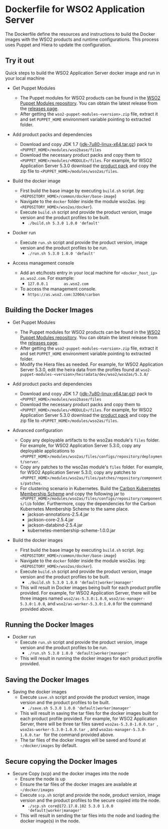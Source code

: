 # Dockerfile for WSO2 Application Server #
The Dockerfile define the resources and instructions to build the Docker images with the WSO2 products and runtime configurations. This process uses Puppet and Hiera to update the configuration.

## Try it out
Quick steps to build the WSO2 Application Server docker image and run in your local machine
  
* Get Puppet Modules
    - The Puppet modules for WSO2 products can be found in the [WSO2 Puppet Modules repository](https://github.com/wso2/puppet-modules). You can obtain the latest release from the [releases page](https://github.com/wso2/puppet-modules/releases). 
    - After getting the `wso2-puppet-modules-<version>.zip` file, extract it and set `PUPPET_HOME` environment variable pointing to extracted folder.

* Add product packs and dependencies
    - Download and copy JDK 1.7 ([jdk-7u80-linux-x64.tar.gz](http://www.oracle.com/technetwork/java/javase/downloads/jdk7-downloads-1880260.html)) pack to `<PUPPET_HOME>/modules/wso2base/files`
    - Download the necessary product packs and copy them to `<PUPPET_HOME>/modules/<MODULE>/files`. For example, for WSO2 Application Server 5.3.0 download the [product pack](http://wso2.com/products/application-server/) and copy the zip file to `<PUPPET_HOME>/modules/wso2as/files`.

* Build the docker image
    - First build the base image by executing `build.sh` script. (eg: `<REPOSITORY_HOME>/common/docker/base-image`)
    - Navigate to the `docker` folder inside the module wso2as. (eg: `<REPOSITORY_HOME>/wso2as/docker`).
    - Execute `build.sh` script and provide the product version, image version and the product profiles to be built.
        + `./build.sh 5.3.0 1.0.0 'default'`

* Docker run
    - Execute `run.sh` script and provide the product version, image version and the product profiles to be run.
        + `./run.sh 5.3.0 1.0.0 'default'`

* Access management console
    - Add an etc/hosts entry in your local machine for `<docker_host_ip> as.wso2.com`. For example:
        + `127.0.0.1       as.wso2.com`
    -  To access the management console.
        + `https://as.wso2.com:32004/carbon`

## Building the Docker Images

* Get Puppet Modules
    - The Puppet modules for WSO2 products can be found in the [WSO2 Puppet Modules repository](https://github.com/wso2/puppet-modules). You can obtain the latest release from the [releases page](https://github.com/wso2/puppet-modules/releases). 
    - After getting the `wso2-puppet-modules-<version>.zip` file, extract it and set `PUPPET_HOME` environment variable pointing to extracted folder. 
    - Modify the Hiera files as needed. For example, for WSO2 Application Server 5.3.0, edit the heira data from the profiles found at `wso2-puppet-modules-<version>/heiradata/dev/wso2/wso2as/5.3.0/` 

* Add product packs and dependencies
    - Download and copy JDK 1.7 ([jdk-7u80-linux-x64.tar.gz](http://www.oracle.com/technetwork/java/javase/downloads/jdk7-downloads-1880260.html)) pack to `<PUPPET_HOME>/modules/wso2base/files`
    - Download the necessary product packs and copy them to `<PUPPET_HOME>/modules/<MODULE>/files`. For example, for WSO2 Application Server 5.3.0 download the [product pack](http://wso2.com/products/application-server/) and copy the zip file to `<PUPPET_HOME>/modules/wso2as/files`.

* Advanced configuration
    - Copy any deployable artifacts to the wso2as module's `files` folder. For example, for WSO2 Application Server 5.3.0, copy any deployable applications to `<PUPPET_HOME>/modules/wso2as/files/configs/repository/deployment/server`.
    - Copy any patches to the wso2as module's `files` folder. For example, for WSO2 Application Server 5.3.0, copy any patches to `<PUPPET_HOME>/modules/wso2as/files/patches/repository/components/patches`.
    - For clustering scenario in Kubernetes. Build the [Carbon Kubernetes Membership Scheme](https://github.com/wso2/kubernetes-artifacts/tree/master/common/kubernetes-membership-scheme) and copy the following jar to `<PUPPET_HOME>/modules/wso2as/files/configs/repository/components/lib` folder. Furthermore, copy the dependencies for the Carbon Kubernetes Membership Scheme to the same place.
        + jackson-annotations-2.5.4.jar
        + jackson-core-2.5.4.jar
        + jackson-databind-2.5.4.jar
        + kubernetes-membership-scheme-1.0.0.jar

* Build the docker images
    - First build the base image by executing `build.sh` script. (eg: `<REPOSITORY_HOME>/common/docker/base-image`)
    - Navigate to the `docker` folder inside the module wso2as. (eg: `<REPOSITORY_HOME>/wso2as/docker`).
    - Execute `build.sh` script and provide the product version, image version and the product profiles to be built.
        + `./build.sh 5.3.0 1.0.0 'default|worker|manager'`
    - This will result in Docker images being built for each product profile provided. For example, for WSO2 Application Server, there will be three images named `wso2/as-5.3.0:1.0.0`, `wso2/as-manager-5.3.0:1.0.0`, and `wso2/as-worker-5.3.0:1.0.0` for the command provided above.

## Running the Docker Images

* Docker run
    - Execute `run.sh` script and provide the product version, image version and the product profiles to be run.
        + `./run.sh 5.3.0 1.0.0 'default|worker|manager'`
    - This will result in running the docker images for each product profile provided.
    
## Saving the Docker Images

* Saving the docker images
    - Execute `save.sh` script and provide the product version, image version and the product profiles to be built.
        + `./save.sh 5.3.0 1.0.0 'default|worker|manager'`
    - This will result in saving the tar files for the docker images built for each product profile provided. For example, for WSO2 Application Server, there will be three tar files saved `wso2as-5.3.0-1.0.0.tar `, `wso2as-worker-5.3.0-1.0.0.tar `, and `wso2as-manager-5.3.0-1.0.0.tar ` for the command provided above. 
    - The tar files of the docker images will be saved and found at `~/docker/images` by default.

## Secure copying the Docker Images

* Secure Copy (scp) and the docker images into the node
    - Ensure the node is up
    - Ensure the tar files of the docker images are available at `~/docker/images`
    - Execute `scp.sh` script and provide the node, product version, image version and the product profiles to the secure copied into the node.
        + `./scp.sh core@172.17.8.102 5.3.0 1.0.0 'default|worker|manager'`
    - This will result in sending the tar files into the node and loading the docker image(s) in the node.